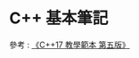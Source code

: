 # C++ 基本筆記

參考 : [《C++17 教學範本 第五版》](https://www.gotop.com.tw/books/bookdetails.aspx?types=a&bn=ACL053600#07)






